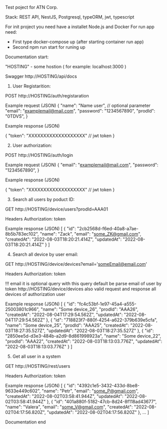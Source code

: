 Test poject for ATN Corp.

Stack: REST API, NestJS, Postgresql, typeORM, jwt, typescript

For init project you need have a installet Node.js and Docker
For run app need:
 - First type docker-compose up (after starting container run app)
 - Second npm run start for runing up

Documentation start: 

"HOSTING" - some hostion ( for example: localhost:3000 )

Swagger http://HOSTING/api/docs

1. User Registarition:

POST http://HOSTING/auth/registaration

Example request (JSON)
{
  "name": "Name user", // optional parameter
  "email": "examplemail@mail.com",
  "password": "1234567890",
  "prodId": "0TDVS",
}

Example response (JSON)

{
    "token": "XXXXXXXXXXXXXXXXXXX" // jwt token
}

2. User authorization:

POST http://HOSTING/auth/login

Example request (JSON)
{
  "email": "examplemail@mail.com",
  "password": "1234567890",
}

Example response (JSON)

{
    "token": "XXXXXXXXXXXXXXXXXXX" // jwt token
}

3. Search all users by poduct ID:

GET http://HOSTING/device/users?prodId=AAA01

Headers 
Authorization: token


Example response (JSON)
[
    {
        "id": "2cb2568d-f6ed-40a8-a7ae-8b5b783ec102",
        "name": "Zack",
        "email": "some_ZK@gmail.com",
        "createdAt": "2022-08-03T18:20:21.414Z",
        "updatedAt": "2022-08-03T18:20:21.414Z"
    }
]

4. Search all device by user email:

GET http://HOSTING/device/devices?email='someEmail@email.com'

Headers 
Authorization: token

!!! email it is optional query with this query default be parse email of user by token
http://HOSTING/device/devices also valid request and response all devices of authorization user

Example response (JSON)
[
    {
        "id": "fc4c53bf-1e97-45a4-a555-25003801c966",
        "name": "Some device_26",
        "prodId": "AAA26",
        "createdAt": "2022-08-04T17:29:54.562Z",
        "updatedAt": "2022-08-04T17:29:54.562Z"
    },
    {
        "id": "718823f7-880f-4254-a622-379b639e5cfa",
        "name": "Some device_25",
        "prodId": "AAA25",
        "createdAt": "2022-08-03T18:27:35.527Z",
        "updatedAt": "2022-08-03T18:27:35.527Z"
    },
    {
        "id": "2850ee5d-d3e3-484b-a2d9-8d861998923a",
        "name": "Some device_22",
        "prodId": "AAA22",
        "createdAt": "2022-08-03T18:13:03.776Z",
        "updatedAt": "2022-08-03T18:13:03.776Z"
    }
]

5. Get all user in a system

GET http://HOSTING/rest/users

Headers
Authorization: token

Example response (JSON)
[
    {
        "id": "4392c1e5-3432-433d-8be8-9633e449c602",
        "name": "Petr",
        "email": "some_P@gmail.com",
        "createdAt": "2022-08-02T03:58:41.944Z",
        "updatedAt": "2022-08-02T03:58:41.944Z"
    },
    {
        "id": "401a880f-5182-47cb-8d24-8f118ad43677",
        "name": "Valera",
        "email": "some_V@gmail.com",
        "createdAt": "2022-08-02T04:17:56.820Z",
        "updatedAt": "2022-08-02T04:17:56.820Z"
    },
    ...
]

Documentation end
